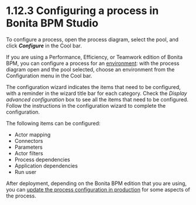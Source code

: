 
1.12.3 Configuring a process in Bonita BPM Studio
=================================================

To configure a process, open the process diagram, select the pool, and click ***Configure*** in the Cool bar.

If you are using a Performance, Efficiency, or Teamwork edition of Bonita BPM, you can configure a process for an [environment](/environments-0):
with the process diagram open and the pool selected, choose an environment from
the Configuration menu in the Cool bar.

The configuration wizard indicates the items that need to be configured, with a reminder in the wizard title bar for each category. Check the *Display advanced configuration* box to
see all the items that need to be configured. Follow the instructions in the configuration wizard to complete the configuration.

The following items can be configured:

-   Actor mapping
-   Connectors
-   Parameters
-   Actor filters
-   Process dependencies
-   Application dependencies
-   Run user

After deployment, depending on the Bonita BPM edition that you are using, you can [update the process configuration in production](/live-update) for some aspects of the process.

